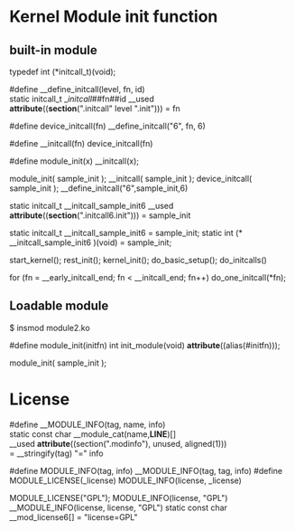 # Kernel Module init function

## built-in module

typedef int (*initcall_t)(void);

#define __define_initcall(level, fn, id) \
    static initcall_t __initcall_##fn##id __used \
    __attribute__((__section__(".initcall" level ".init"))) = fn

#define device_initcall(fn)     __define_initcall("6", fn, 6)

#define __initcall(fn) device_initcall(fn)

#define module_init(x)  __initcall(x);


module_init( sample_init );
__initcall( sample_init );
device_initcall( sample_init );
__define_initcall("6",sample_init,6)

static initcall_t __initcall_sample_init6 __used
    __attribute__((__section__(".initcall6.init"))) = sample_init

static initcall_t __initcall_sample_init6  = sample_init;
static int (* __initcall_sample_init6 )(void) = sample_init;


start_kernel();
rest_init();
kernel_init();
do_basic_setup();
do_initcalls()

for (fn = __early_initcall_end; fn < __initcall_end; fn++)
        do_one_initcall(*fn);


## Loadable module

$ insmod module2.ko


#define module_init(initfn)
       int init_module(void) __attribute__((alias(#initfn)));

module_init( sample_init );

# License
#define __MODULE_INFO(tag, name, info)                    \
static const char __module_cat(name,__LINE__)[]               \
  __used __attribute__((section(".modinfo"), unused, aligned(1)))     \
  = __stringify(tag) "=" info


#define MODULE_INFO(tag, info) __MODULE_INFO(tag, tag, info)
#define MODULE_LICENSE(_license) MODULE_INFO(license, _license)


MODULE_LICENSE("GPL");
MODULE_INFO(license, "GPL")
__MODULE_INFO(license, license, "GPL")
static const char __mod_license6[] = "license=GPL"
